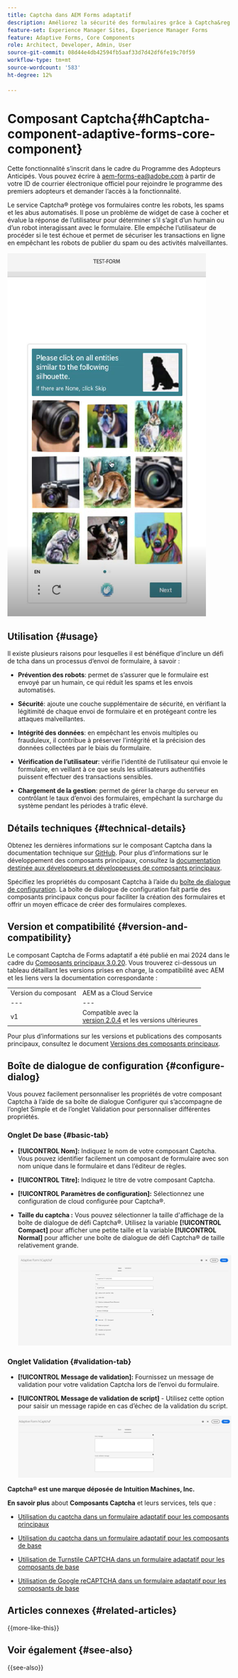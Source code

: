 ```yaml
---
title: Captcha dans AEM Forms adaptatif
description: Améliorez la sécurité des formulaires grâce à Captcha&reg ; sans effort. Guide pas à pas à l'intérieur !
feature-set: Experience Manager Sites, Experience Manager Forms
feature: Adaptive Forms, Core Components
role: Architect, Developer, Admin, User
source-git-commit: 08d44e4db42594fb5aaf33d7d42df6fe19c70f59
workflow-type: tm+mt
source-wordcount: '583'
ht-degree: 12%

---
```


# Composant Captcha{#hCaptcha-component-adaptive-forms-core-component}

<span class="preview"> Cette fonctionnalité s’inscrit dans le cadre du Programme des Adopteurs Anticipés. Vous pouvez écrire à aem-forms-ea@adobe.com à partir de votre ID de courrier électronique officiel pour rejoindre le programme des premiers adopteurs et demander l’accès à la fonctionnalité. </span>

Le service Captcha® protège vos formulaires contre les robots, les spams et les abus automatisés. Il pose un problème de widget de case à cocher et évalue la réponse de l’utilisateur pour déterminer s’il s’agit d’un humain ou d’un robot interagissant avec le formulaire. Elle empêche l’utilisateur de procéder si le test échoue et permet de sécuriser les transactions en ligne en empêchant les robots de publier du spam ou des activités malveillantes.

![Captcha®](/help/adaptive-forms/assets/hCaptcha-challenge.png)

## Utilisation {#usage}

Il existe plusieurs raisons pour lesquelles il est bénéfique d’inclure un défi de tcha dans un processus d’envoi de formulaire, à savoir :

- **Prévention des robots**: permet de s’assurer que le formulaire est envoyé par un humain, ce qui réduit les spams et les envois automatisés.

- **Sécurité**: ajoute une couche supplémentaire de sécurité, en vérifiant la légitimité de chaque envoi de formulaire et en protégeant contre les attaques malveillantes.

- **Intégrité des données**: en empêchant les envois multiples ou frauduleux, il contribue à préserver l’intégrité et la précision des données collectées par le biais du formulaire.

- **Vérification de l’utilisateur**: vérifie l’identité de l’utilisateur qui envoie le formulaire, en veillant à ce que seuls les utilisateurs authentifiés puissent effectuer des transactions sensibles.

- **Chargement de la gestion**: permet de gérer la charge du serveur en contrôlant le taux d’envoi des formulaires, empêchant la surcharge du système pendant les périodes à trafic élevé.

## Détails techniques {#technical-details}

Obtenez les dernières informations sur le composant Captcha dans la documentation technique sur [GitHub](https://github.com/adobe/aem-core-forms-components/blob/master/ui.af.apps/src/main/content/jcr_root/apps/core/fd/components/form/hCaptcha/v1/hCaptcha/README.md). Pour plus d’informations sur le développement des composants principaux, consultez la [documentation destinée aux développeurs et développeuses de composants principaux](/help/developing/overview.md).

Spécifiez les propriétés du composant Captcha à l’aide du [boîte de dialogue de configuration](#configure-dialog). La boîte de dialogue de configuration fait partie des composants principaux conçus pour faciliter la création des formulaires et offrir un moyen efficace de créer des formulaires complexes.

## Version et compatibilité {#version-and-compatibility}


Le composant Captcha de Forms adaptatif a été publié en mai 2024 dans le cadre du [Composants principaux 3.0.20](https://github.com/adobe/aem-core-forms-components/commit/a4cb97131ffad47137a8f5f173401128a1cf3491). Vous trouverez ci-dessous un tableau détaillant les versions prises en charge, la compatibilité avec AEM et les liens vers la documentation correspondante :

|  |  |
|---|---|
| Version du composant | AEM as a Cloud Service |
| --- | --- |
| v1 | Compatible avec la <br>[version 2.0.4](/help/adaptive-forms/version.md) et les versions ultérieures | Compatible | Compatible |

Pour plus d’informations sur les versions et publications des composants principaux, consultez le document [Versions des composants principaux](/help/adaptive-forms/version.md).

## Boîte de dialogue de configuration {#configure-dialog}

Vous pouvez facilement personnaliser les propriétés de votre composant Captcha à l’aide de sa boîte de dialogue Configurer qui s’accompagne de l’onglet Simple et de l’onglet Validation pour personnaliser différentes propriétés.

### Onglet De base {#basic-tab}

- **[!UICONTROL Nom]:** Indiquez le nom de votre composant Captcha. Vous pouvez identifier facilement un composant de formulaire avec son nom unique dans le formulaire et dans l’éditeur de règles.
- **[!UICONTROL Titre]:** Indiquez le titre de votre composant Captcha.
- **[!UICONTROL Paramètres de configuration]:** Sélectionnez une configuration de cloud configurée pour Captcha®.
- **Taille du captcha :** Vous pouvez sélectionner la taille d&#39;affichage de la boîte de dialogue de défi Captcha®. Utilisez la variable **[!UICONTROL Compact]** pour afficher une petite taille et la variable **[!UICONTROL Normal]** pour afficher une boîte de dialogue de défi Captcha® de taille relativement grande.<!-- or **[!UICONTROL Invisible]** to validate hCaptcha&reg; without explicitly rendering the checkbox widget on the user interface. -->

  ![Onglet Captcha de base](/help/adaptive-forms/assets/hcaptcha-basic.png)

### Onglet Validation {#validation-tab}

- **[!UICONTROL Message de validation]:** Fournissez un message de validation pour votre validation Captcha lors de l’envoi du formulaire.
- **[!UICONTROL Message de validation de script]** - Utilisez cette option pour saisir un message rapide en cas d’échec de la validation du script.

  ![Onglet Validation de captcha](/help/adaptive-forms/assets/hcaptcha-validation-tab.png)

**Captcha® est une marque déposée de Intuition Machines, Inc.**

**En savoir plus** about **Composants Captcha** et leurs services, tels que :

- [Utilisation du captcha dans un formulaire adaptatif pour les composants principaux](https://experienceleague.adobe.com/en/docs/experience-manager-cloud-service/content/forms/adaptive-forms-authoring/authoring-adaptive-forms-core-components/create-an-adaptive-form-on-forms-cs/integrate-adaptive-forms-hCaptcha-core-components)

- [Utilisation du captcha dans un formulaire adaptatif pour les composants de base](https://experienceleague.adobe.com/en/docs/experience-manager-cloud-service/content/forms/adaptive-forms-authoring/authoring-adaptive-forms-foundation-components/add-components-to-an-adaptive-form/integrate-adaptive-forms-hcaptcha)

- [Utilisation de Turnstile CAPTCHA dans un formulaire adaptatif pour les composants de base](https://experienceleague.adobe.com/en/docs/experience-manager-cloud-service/content/forms/adaptive-forms-authoring/authoring-adaptive-forms-foundation-components/add-components-to-an-adaptive-form/integrate-adaptive-forms-turnstile)

- [Utilisation de Google reCAPTCHA dans un formulaire adaptatif pour les composants de base](https://experienceleague.adobe.com/en/docs/experience-manager-cloud-service/content/forms/adaptive-forms-authoring/authoring-adaptive-forms-core-components/create-an-adaptive-form-on-forms-cs/captcha-adaptive-forms-core-components)

## Articles connexes {#related-articles}

{{more-like-this}}

## Voir également {#see-also}

{{see-also}}